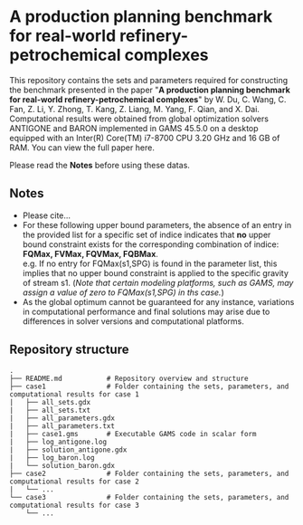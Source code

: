 # A production planning benchmark for real-world refinery-petrochemical complexes

This repository contains the sets and parameters required for constructing the benchmark presented in the paper "**A production planning benchmark for real-world refinery-petrochemical complexes**" by W. Du, C. Wang, C. Fan, Z. Li, Y. Zhong, T. Kang, Z. Liang, M. Yang, F. Qian, and X. Dai. Computational results were obtained from global optimization solvers ANTIGONE and BARON implemented in GAMS 45.5.0 on a desktop equipped with an Inter(R) Core(TM) i7-8700 CPU 3.20 GHz and 16 GB of RAM. You can view the full paper here.

Please read the **Notes** before using these datas.

## Notes
- Please cite...
- For these following upper bound parameters, the absence of an entry in the provided list for a specific set of indice indicates that **no** upper bound constraint exists for the corresponding combination of indice: **FQMax, FVMax, FQVMax, FQBMax**.  
  e.g. If no entry for FQMax(s1,SPG) is found in the parameter list, this implies that no upper bound constraint is applied to the specific gravity of stream s1. (*Note that certain modeling platforms, such as GAMS, may assign a value of zero to FQMax(s1,SPG) in ths case.*)
- As the global optimum cannot be guaranteed for any instance, variations in computational performance and final solutions may arise due to differences in solver versions and computational platforms.

## Repository structure

```
.
├── README.md           # Repository overview and structure
├── case1               # Folder containing the sets, parameters, and computational results for case 1
|   ├── all_sets.gdx
|   ├── all_sets.txt
|   ├── all_parameters.gdx
|   ├── all_parameters.txt
|   ├── case1.gms       # Executable GAMS code in scalar form
|   ├── log_antigone.log
|   ├── solution_antigone.gdx
|   ├── log_baron.log
|   └── solution_baron.gdx
├── case2               # Folder containing the sets, parameters, and computational results for case 2
|   └── ... 
└── case3               # Folder containing the sets, parameters, and computational results for case 3
    └── ... 
```
